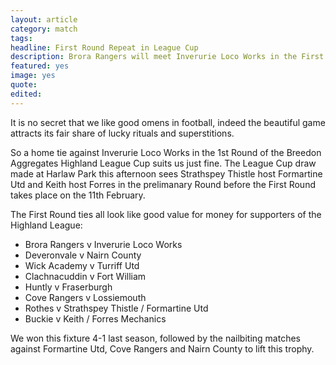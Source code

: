 ```yaml
---
layout: article
category: match
tags:
headline: First Round Repeat in League Cup
description: Brora Rangers will meet Inverurie Loco Works in the First Round of this year's Breedon Aggregates Highland League Cup
featured: yes
image: yes
quote:
edited:
---
```

It is no secret that we like good omens in football, indeed the beautiful game attracts its fair share of lucky rituals and superstitions.

So a home tie against Inverurie Loco Works in the 1st Round of the Breedon Aggregates Highland League Cup suits us just fine. The League Cup draw made at Harlaw Park this afternoon sees Strathspey Thistle host Formartine Utd and Keith host Forres in the prelimanary Round before the First Round takes place on the 11th February.

The First Round ties all look like good value for money for supporters of the Highland League:

- Brora Rangers v Inverurie Loco Works
- Deveronvale v Nairn County
- Wick Academy v Turriff Utd
- Clachnacuddin v Fort William
- Huntly v Fraserburgh
- Cove Rangers v Lossiemouth
- Rothes v Strathspey Thistle / Formartine Utd
- Buckie v Keith / Forres Mechanics

We won this fixture 4-1 last season, followed by the nailbiting matches against Formartine Utd, Cove Rangers and Nairn County to lift this trophy.
